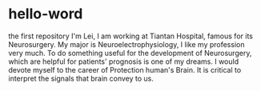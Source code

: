 # hello-word
the first repository
I'm Lei, I am working at Tiantan Hospital, famous for its Neurosurgery. 
My major is Neuroelectrophysiology, I like my profession very much.
To do something useful for the development of Neurosurgery, which are helpful for patients' prognosis is one of my dreams.
I would devote myself to the career of Protection human's Brain. 
It is critical to interpret the signals that brain convey to us. 

